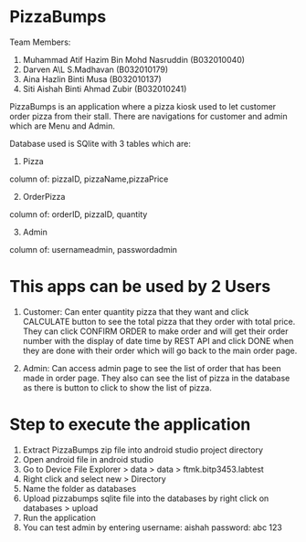 # PizzaBumps
Team Members:
1. Muhammad Atif Hazim Bin Mohd Nasruddin (B032010040)
2. Darven A\L S.Madhavan (B032010179)
3. Aina Hazlin Binti Musa (B032010137)
4. Siti Aishah Binti Ahmad Zubir (B032010241)

PizzaBumps is an application where a pizza kiosk used to let customer order pizza
from their stall.
There are navigations for customer and admin which are Menu and Admin.

Database used is SQlite with 3 tables which are:

1. Pizza

column of: pizzaID, pizzaName,pizzaPrice

2. OrderPizza

column of: orderID, pizzaID, quantity

3. Admin

column of: usernameadmin, passwordadmin

This apps can be used by 2 Users
==================================================================================
1. Customer: Can enter quantity pizza that they want and click CALCULATE button
to see the total pizza that they order with total price. They can click CONFIRM ORDER 
to make order and will get their order number with the display of date time by REST API 
and click DONE when they are done with their order which will go back to the main order page.

2. Admin: Can access admin page to see the list of order that has been made in order page. 
They also can see the list of pizza in the database as there is button to click to show the list of pizza.



Step to execute the application
====================================================================================
1. Extract PizzaBumps zip file into android studio project directory
2. Open android file in android studio
3. Go to Device File Explorer > data > data > ftmk.bitp3453.labtest
4. Right click and select new > Directory
5. Name the folder as databases
6. Upload pizzabumps sqlite file into the databases by right click on databases > upload
7. Run the application 
8. You can test admin by entering username: aishah password: abc 123
